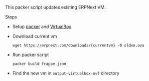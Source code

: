 This packer script updates existing ERPNext VM.

Steps

* Setup [packer](http://www.packer.io/downloads.html) and [VirtualBox](https://www.virtualbox.org/wiki/Downloads)
* Download current vm
 
	`wget https://erpnext.com/downloads/{currentvm} -O oldvm.ova`
* Run packer script

	`packer build frappe.json`
* Find the new vm in `output-virtualbox-ovf` directory
